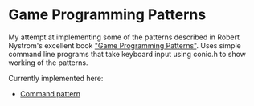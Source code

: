 # Game Programming Patterns
My attempt at implementing some of the patterns described in Robert Nystrom's excellent book ["Game Programming Patterns"](https://gameprogrammingpatterns.com/). Uses simple command line programs that take keyboard input using conio.h to show working of the patterns.

Currently implemented here:
- [Command pattern](https://github.com/ShantanuBalse/game-programming-patterns/tree/master/command)
